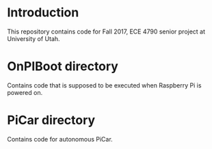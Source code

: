 # Introduction
This repository contains code for Fall 2017, ECE 4790 senior project at University of Utah. 

# OnPIBoot directory
Contains code that is supposed to be executed when Raspberry Pi is powered on.

# PiCar directory
Contains code for autonomous PiCar.
